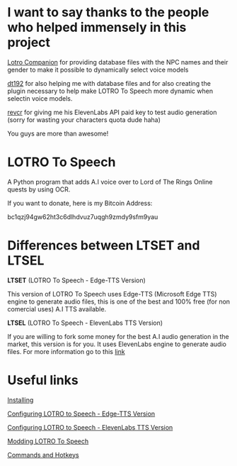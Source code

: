 # I want to say thanks to the people who helped immensely in this project

[Lotro Companion](https://github.com/LotroCompanion) for providing database files with the NPC names and their gender to make it possible to dynamically select voice models

[dt192](https://github.com/dt192) for also helping me with database files and for also creating the plugin necessary to help make LOTRO To Speech more dynamic when selectin voice models.

[revcr](https://www.reddit.com/user/revcr/) for giving me his ElevenLabs API paid key to test audio generation (sorry for wasting your characters quota dude haha)

You guys are more than awesome!

# LOTRO To Speech
A Python program that adds A.I voice over to Lord of The Rings Online quests by using OCR.

If you want to donate, here is my Bitcoin Address:

bc1qzj94gw62ht3c6dlhdvuz7uqgh9zmdy9sfm9yau

# Differences between LTSET and LTSEL

**LTSET** (LOTRO To Speech - Edge-TTS Version)

This version of LOTRO To Speech uses Edge-TTS (Microsoft Edge TTS) engine to generate audio files, this is one of the best and 100% free (for non comercial uses) A.I TTS available.

**LTSEL** (LOTRO To Speech - ElevenLabs TTS Version)

If you are willing to fork some money for the best A.I audio generation in the market, this version is for you. It uses ElevenLabs engine to generate audio files. For more information go to this [link](https://elevenlabs.io/about)

# Useful links

[Installing](https://github.com/ils94/LOTROToSpeech/blob/master/Tutorial/Files/installing.md)

[Configuring LOTRO to Speech - Edge-TTS Version](https://github.com/ils94/LOTROToSpeech/blob/master/Tutorial/Files/configuring_TLSET.md)

[Configuring LOTRO to Speech - ElevenLabs TTS Version](https://github.com/ils94/LOTROToSpeech/blob/master/Tutorial/Files/configuring_TLSEL.md)

[Modding LOTRO To Speech](https://github.com/ils94/LOTROToSpeech/blob/master/Tutorial/Files/modding.md)

[Commands and Hotkeys](https://github.com/ils94/LOTROToSpeech/blob/master/Tutorial/Files/commandsandhotkeys.md)
